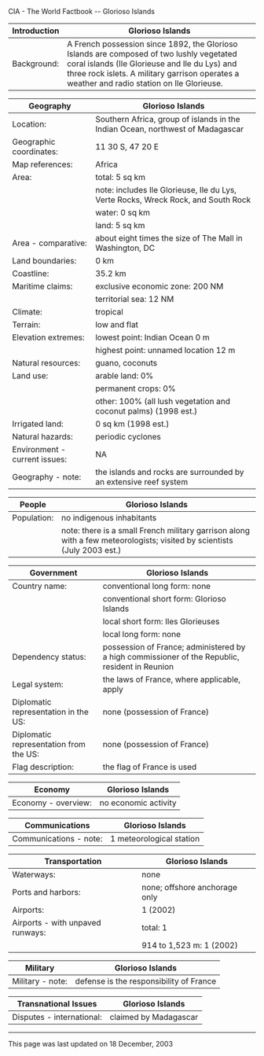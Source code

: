 CIA - The World Factbook -- Glorioso Islands

| Introduction | Glorioso Islands |
| --- | --- |
| Background: | A French possession since 1892, the Glorioso Islands are composed of two lushly vegetated coral islands (Ile Glorieuse and Ile du Lys) and three rock islets. A military garrison operates a weather and radio station on Ile Glorieuse. |

| Geography | Glorioso Islands |
| --- | --- |
| Location: | Southern Africa, group of islands in the Indian Ocean, northwest of Madagascar |
| Geographic coordinates: | 11 30 S, 47 20 E |
| Map references: | Africa |
| Area: | total: 5 sq km |
| | note: includes Ile Glorieuse, Ile du Lys, Verte Rocks, Wreck Rock, and South Rock |
| | water: 0 sq km |
| | land: 5 sq km |
| Area - comparative: | about eight times the size of The Mall in Washington, DC |
| Land boundaries: | 0 km |
| Coastline: | 35.2 km |
| Maritime claims: | exclusive economic zone: 200 NM |
| | territorial sea: 12 NM |
| Climate: | tropical |
| Terrain: | low and flat |
| Elevation extremes: | lowest point: Indian Ocean 0 m |
| | highest point: unnamed location 12 m |
| Natural resources: | guano, coconuts |
| Land use: | arable land: 0% |
| | permanent crops: 0% |
| | other: 100% (all lush vegetation and coconut palms) (1998 est.) |
| Irrigated land: | 0 sq km (1998 est.) |
| Natural hazards: | periodic cyclones |
| Environment - current issues: | NA |
| Geography - note: | the islands and rocks are surrounded by an extensive reef system |

| People | Glorioso Islands |
| --- | --- |
| Population: | no indigenous inhabitants |
| | note: there is a small French military garrison along with a few meteorologists; visited by scientists (July 2003 est.) |

| Government | Glorioso Islands |
| --- | --- |
| Country name: | conventional long form: none |
| | conventional short form: Glorioso Islands |
| | local short form: Iles Glorieuses |
| | local long form: none |
| Dependency status: | possession of France; administered by a high commissioner of the Republic, resident in Reunion |
| Legal system: | the laws of France, where applicable, apply |
| Diplomatic representation in the US: | none (possession of France) |
| Diplomatic representation from the US: | none (possession of France) |
| Flag description: | the flag of France is used |

| Economy | Glorioso Islands |
| --- | --- |
| Economy - overview: | no economic activity |

| Communications | Glorioso Islands |
| --- | --- |
| Communications - note: | 1 meteorological station |

| Transportation | Glorioso Islands |
| --- | --- |
| Waterways: | none |
| Ports and harbors: | none; offshore anchorage only |
| Airports: | 1 (2002) |
| Airports - with unpaved runways: | total: 1 |
| | 914 to 1,523 m: 1 (2002) |

| Military | Glorioso Islands |
| --- | --- |
| Military - note: | defense is the responsibility of France |

| Transnational Issues | Glorioso Islands |
| --- | --- |
| Disputes - international: | claimed by Madagascar |

---
This page was last updated on 18 December, 2003